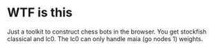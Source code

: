 # WTF is this

Just a toolkit to construct chess bots in the browser. You get stockfish classical and lc0. The lc0 can only handle maia (go nodes 1) weights.
